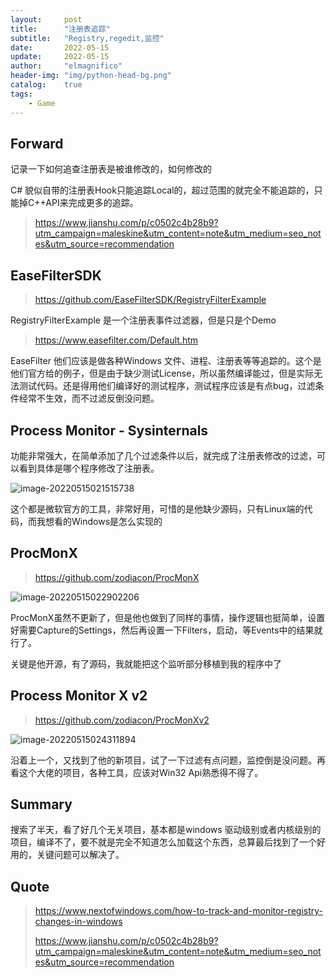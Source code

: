 ```yaml
---
layout:     post
title:      "注册表追踪"
subtitle:   "Registry,regedit,监控"
date:       2022-05-15
update:     2022-05-15
author:     "elmagnifico"
header-img: "img/python-head-bg.png"
catalog:    true
tags:
    - Game
---
```


## Forward

记录一下如何追查注册表是被谁修改的，如何修改的



C# 貌似自带的注册表Hook只能追踪Local的，超过范围的就完全不能追踪的，只能掉C++API来完成更多的追踪。

> https://www.jianshu.com/p/c0502c4b28b9?utm_campaign=maleskine&utm_content=note&utm_medium=seo_notes&utm_source=recommendation



## EaseFilterSDK

> https://github.com/EaseFilterSDK/RegistryFilterExample

RegistryFilterExample 是一个注册表事件过滤器，但是只是个Demo

> https://www.easefilter.com/Default.htm

EaseFilter 他们应该是做各种Windows 文件、进程、注册表等等追踪的。这个是他们官方给的例子，但是由于缺少测试License，所以虽然编译能过，但是实际无法测试代码。还是得用他们编译好的测试程序，测试程序应该是有点bug，过滤条件经常不生效，而不过滤反倒没问题。



## Process Monitor - Sysinternals

功能非常强大，在简单添加了几个过滤条件以后，就完成了注册表修改的过滤，可以看到具体是哪个程序修改了注册表。

![image-20220515021515738](http://img.elmagnifico.tech:9514/static/upload/elmagnifico/202205150215882.png)

这个都是微软官方的工具，非常好用，可惜的是他缺少源码，只有Linux端的代码，而我想看的Windows是怎么实现的



## ProcMonX

> https://github.com/zodiacon/ProcMonX

![image-20220515022902206](http://img.elmagnifico.tech:9514/static/upload/elmagnifico/202205150229277.png)

ProcMonX虽然不更新了，但是他也做到了同样的事情，操作逻辑也挺简单，设置好需要Capture的Settings，然后再设置一下Filters，启动，等Events中的结果就行了。

关键是他开源，有了源码，我就能把这个监听部分移植到我的程序中了



## Process Monitor X v2

> https://github.com/zodiacon/ProcMonXv2

![image-20220515024311894](http://img.elmagnifico.tech:9514/static/upload/elmagnifico/202205150243982.png)

沿着上一个，又找到了他的新项目，试了一下过滤有点问题，监控倒是没问题。再看这个大佬的项目，各种工具，应该对Win32 Api熟悉得不得了。



## Summary

搜索了半天，看了好几个无关项目，基本都是windows 驱动级别或者内核级别的项目，编译不了，要不就是完全不知道怎么加载这个东西，总算最后找到了一个好用的，关键问题可以解决了。



## Quote

> https://www.nextofwindows.com/how-to-track-and-monitor-registry-changes-in-windows
>
> https://www.jianshu.com/p/c0502c4b28b9?utm_campaign=maleskine&utm_content=note&utm_medium=seo_notes&utm_source=recommendation

